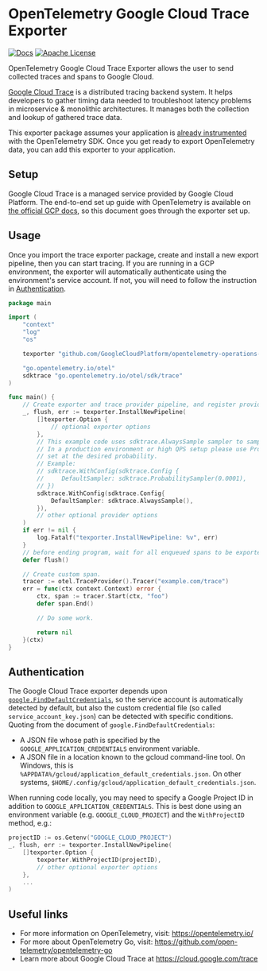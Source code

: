# OpenTelemetry Google Cloud Trace Exporter

[![Docs](https://godoc.org/github.com/GoogleCloudPlatform/opentelemetry-operations-go/exporter/trace?status.svg)](https://pkg.go.dev/github.com/GoogleCloudPlatform/opentelemetry-operations-go/exporter/trace)
[![Apache License][license-image]][license-url]

OpenTelemetry Google Cloud Trace Exporter allows the user to send collected traces and spans to Google Cloud.

[Google Cloud Trace](https://cloud.google.com/trace) is a distributed tracing backend system. It helps developers to gather timing data needed to troubleshoot latency problems in microservice & monolithic architectures. It manages both the collection and lookup of gathered trace data.

This exporter package assumes your application is [already instrumented](https://github.com/open-telemetry/opentelemetry-go/blob/main/example/http/client/client.go) with the OpenTelemetry SDK. Once you get ready to export OpenTelemetry data, you can add this exporter to your application.

## Setup

Google Cloud Trace is a managed service provided by Google Cloud Platform. The end-to-end set up guide with OpenTelemetry is available on [the official GCP docs](https://cloud.google.com/trace/docs/setup/go-ot), so this document goes through the exporter set up.

## Usage

Once you import the trace exporter package, create and install a new export pipeline, then you can start tracing. If you are running in a GCP environment, the exporter will automatically authenticate using the environment's service account. If not, you will need to follow the instruction in [Authentication](#Authentication).

```go
package main

import (
    "context"
    "log"
    "os"

    texporter "github.com/GoogleCloudPlatform/opentelemetry-operations-go/exporter/trace"

    "go.opentelemetry.io/otel"
    sdktrace "go.opentelemetry.io/otel/sdk/trace"
)

func main() {
    // Create exporter and trace provider pipeline, and register provider.
    _, flush, err := texporter.InstallNewPipeline(
        []texporter.Option {
            // optional exporter options
        },
        // This example code uses sdktrace.AlwaysSample sampler to sample all traces.
        // In a production environment or high QPS setup please use ProbabilitySampler
        // set at the desired probability.
        // Example:
        // sdktrace.WithConfig(sdktrace.Config {
        //     DefaultSampler: sdktrace.ProbabilitySampler(0.0001),
        // })
        sdktrace.WithConfig(sdktrace.Config{
            DefaultSampler: sdktrace.AlwaysSample(),
        }),
        // other optional provider options
    )
    if err != nil {
        log.Fatalf("texporter.InstallNewPipeline: %v", err)
    }
    // before ending program, wait for all enqueued spans to be exported
    defer flush()

    // Create custom span.
    tracer := otel.TraceProvider().Tracer("example.com/trace")
    err = func(ctx context.Context) error {
        ctx, span := tracer.Start(ctx, "foo")
        defer span.End()

        // Do some work.

        return nil
    }(ctx)
}
```

## Authentication

The Google Cloud Trace exporter depends upon [`google.FindDefaultCredentials`](https://pkg.go.dev/golang.org/x/oauth2/google?tab=doc#FindDefaultCredentials), so the service account is automatically detected by default, but also the custom credential file (so called `service_account_key.json`) can be detected with specific conditions. Quoting from the document of `google.FindDefaultCredentials`:

* A JSON file whose path is specified by the `GOOGLE_APPLICATION_CREDENTIALS` environment variable.
* A JSON file in a location known to the gcloud command-line tool. On Windows, this is `%APPDATA%/gcloud/application_default_credentials.json`. On other systems, `$HOME/.config/gcloud/application_default_credentials.json`.

When running code locally, you may need to specify a Google Project ID in addition to `GOOGLE_APPLICATION_CREDENTIALS`. This is best done using an environment variable (e.g. `GOOGLE_CLOUD_PROJECT`) and the `WithProjectID` method, e.g.:

```go
projectID := os.Getenv("GOOGLE_CLOUD_PROJECT")
_, flush, err := texporter.InstallNewPipeline(
    []texporter.Option {
        texporter.WithProjectID(projectID),
        // other optional exporter options
    },
    ...
)
```

## Useful links

* For more information on OpenTelemetry, visit: https://opentelemetry.io/
* For more about OpenTelemetry Go, visit: https://github.com/open-telemetry/opentelemetry-go
* Learn more about Google Cloud Trace at https://cloud.google.com/trace

[license-url]: https://github.com/GoogleCloudPlatform/opentelemetry-operations-go/blob/main/LICENSE
[license-image]: https://img.shields.io/badge/license-Apache_2.0-green.svg?style=flat
